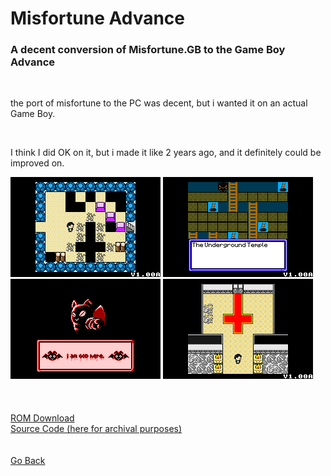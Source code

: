<html>
<body>
<h1>Misfortune Advance</h1>
<h3>A decent conversion of Misfortune.GB to the Game Boy Advance</h3> <br />
<p>the port of misfortune to the PC was decent, but i wanted it on an actual Game Boy.</p><br />
<p>I think I did OK on it, but i made it like 2 years ago, and it definitely could be improved on.</p>
<img src="../images/misfortune/misfortune0.png">
<img src="../images/misfortune/misfortune1.png">
<img src="../images/misfortune/misfortune2.png">
<img src="../images/misfortune/misfortune3.gif">
<br />
<br />
<br />
<br />
<a href="../downloads/Misfortune Advance.gba">ROM Download</a><br />
<a href="https://github.com/Sterophonick/Misfortune-Advance">Source Code (here for archival purposes)</a><br />
</body>
<br />
<br />
<a href="../archive">Go Back</a>
</html>